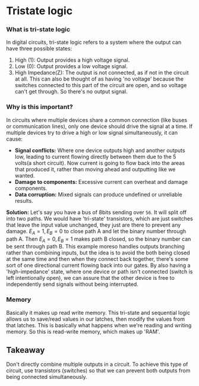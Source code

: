 # Tristate logic 

### What is tri-state logic   
In digital circuits, tri-state logic refers to a system where the output can have three possible states:
  1. High (1): Output provides a high voltage signal.
  2. Low (0): Output provides a low voltage signal.
  3. High Impedance(Z): The output is not connected, as if not in the circuit at all. This can also be thought of as having 'no voltage' because the switches connected to this part of the circuit are open, and so voltage can't get through. So there's no output signal.

### Why is this important?
In circuits where multiple devices share a common connection (like buses or communication lines), only one device should drive the signal at a time. If multiple devices try to drive a high or low signal simultaneously, it can cause:
  - **Signal conflicts:** Where one device outputs high and another outputs low, leading to current flowing directly between them due to the 5 volts(a short circuit). Now current is going to flow back into the areas that produced it, rather than moving ahead and outputting like we wanted.
  - **Damage to components:** Excessive current can overheat and damage components.
  - **Data corruption:** Mixed signals can produce undefined or unreliable results.

**Solution:** Let's say you have a bus of 8bits sending over `56`. It will split off into two paths. We would have 'tri-state' transistors, which are just switches that leave the input value unchanged, they just are there to prevent any damage. $E_{A}=1,E_{B}=0$ to close path A and let the binary number through path A. Then $E_{A}=0,E_{B}=1$ makes path B closed, so the binary number can be sent through path B. This example moreso handles outputs branching rather than combining inputs, but the idea is to avoid the both being closed at the same time and then when they connect back together, there's some sort of one directional current flowing back into our gates. By also having a 'high-impedance' state, where one device or path isn't connected (switch is left intentionally open), we can assure that the other device is free to independently send signals without being interrupted.   

### Memory 
Basically it makes up read write memory. This tri-state and sequential logic allows us to save/read values in our latches, then modify the values from that latches. This is basically what happens when we're reading and writing memory. So this is read-write memory, which makes up 'RAM'.

## Takeaway
Don't directly combine multiple outputs in a circuit. To achieve this type of circuit, use transistors (switches) so that we can prevent both outputs from being connected simultaneously.